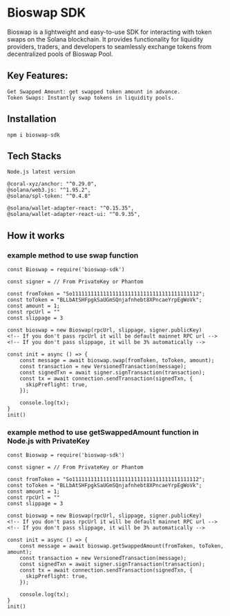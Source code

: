 # Bioswap SDK

Bioswap is a lightweight and easy-to-use SDK for interacting with token swaps on the Solana blockchain. 
It provides functionality for liquidity providers, traders, and developers to seamlessly exchange tokens from decentralized pools of Bioswap Pool.

## Key Features:
    Get Swapped Amount: get swapped token amount in advance.
    Token Swaps: Instantly swap tokens in liquidity pools.

## Installation
    npm i bioswap-sdk

## Tech Stacks

    Node.js latest version

    @coral-xyz/anchor: "^0.29.0",
    @solana/web3.js: "^1.95.2",
    @solana/spl-token: "^0.4.8"

    @solana/wallet-adapter-react: "^0.15.35",
    @solana/wallet-adapter-react-ui: "^0.9.35",

## How it works

### example method to use swap function
    const Bioswap = require('bioswap-sdk')

    const signer = // From PrivateKey or Phantom

    const fromToken = "So11111111111111111111111111111111111111112";
    const toToken = "BLLbAtSHFpgkSaUGmSQnjafnhebt8XPncaeYrpEgWoVk";
    const amount = 1;
    const rpcUrl = ""
    const slippage = 3

    const bioswap = new Bioswap(rpcUrl, slippage, signer.publicKey)
    <!-- If you don't pass rpcUrl it will be default mainnet RPC url -->
    <!-- If you don't pass slippage, it will be 3% automatically -->

    const init = async () => {
        const message = await bioswap.swap(fromToken, toToken, amount);
        const transaction = new VersionedTransaction(message);
        const signedTxn = await signer.signTransaction(transaction);
        const tx = await connection.sendTransaction(signedTxn, {
          skipPreflight: true,
        });
      
        console.log(tx);        
    }
    init()

### example method to use getSwappedAmount function in Node.js with PrivateKey
    const Bioswap = require('bioswap-sdk')

    const signer = // From PrivateKey or Phantom

    const fromToken = "So11111111111111111111111111111111111111112";
    const toToken = "BLLbAtSHFpgkSaUGmSQnjafnhebt8XPncaeYrpEgWoVk";
    const amount = 1;
    const rpcUrl = ""
    const slippage = 3

    const bioswap = new Bioswap(rpcUrl, slippage, signer.publicKey)
    <!-- If you don't pass rpcUrl it will be default mainnet RPC url -->
    <!-- If you don't pass slippage, it will be 3% automatically -->

    const init = async () => {
        const message = await bioswap.getSwappedAmount(fromToken, toToken, amount);
        const transaction = new VersionedTransaction(message);
        const signedTxn = await signer.signTransaction(transaction);
        const tx = await connection.sendTransaction(signedTxn, {
          skipPreflight: true,
        });
      
        console.log(tx);        
    }
    init()